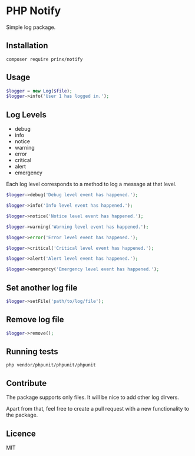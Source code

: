 # PHP Notify

Simple log package.

## Installation

```shell
composer require prinx/notify
```

## Usage

```php
$logger = new Log($file);
$logger->info('User 1 has logged in.');
```

## Log Levels

- debug
- info
- notice
- warning
- error
- critical
- alert
- emergency

Each log level corresponds to a method to log a message at that level.

```php
$logger->debug('Debug level event has happened.');

$logger->info('Info level event has happened.');

$logger->notice('Notice level event has happened.');

$logger->warning('Warning level event has happened.');

$logger->error('Error level event has happened.');

$logger->critical('Critical level event has happened.');

$logger->alert('Alert level event has happened.');

$logger->emergency('Emergency level event has happened.');
```

## Set another log file

```php
$logger->setFile('path/to/log/file');
```

## Remove log file

```php
$logger->remove();
```

## Running tests

```shell
php vendor/phpunit/phpunit/phpunit
```

## Contribute

The package supports only files. It will be nice to add other log dirvers.

Apart from that, feel free to create a pull request with a new functionality to the package.

## Licence

MIT
